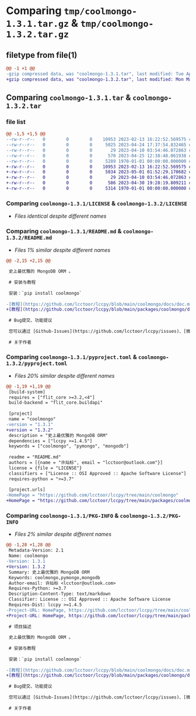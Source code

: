 # Comparing `tmp/coolmongo-1.3.1.tar.gz` & `tmp/coolmongo-1.3.2.tar.gz`

## filetype from file(1)

```diff
@@ -1 +1 @@
-gzip compressed data, was "coolmongo-1.3.1.tar", last modified: Tue Apr 25 12:40:53 2023, max compression
+gzip compressed data, was "coolmongo-1.3.2.tar", last modified: Mon May  1 02:00:03 2023, max compression
```

## Comparing `coolmongo-1.3.1.tar` & `coolmongo-1.3.2.tar`

### file list

```diff
@@ -1,5 +1,5 @@
--rw-r--r--   0        0        0    10953 2023-02-13 16:22:52.569575 coolmongo-1.3.1/LICENSE
--rw-r--r--   0        0        0     5025 2023-04-24 17:37:54.832465 coolmongo-1.3.1/README.md
--rw-r--r--   0        0        0       29 2023-04-10 03:54:46.072863 coolmongo-1.3.1/coolmongo.py
--rw-r--r--   0        0        0      570 2023-04-25 12:38:48.061938 coolmongo-1.3.1/pyproject.toml
--rw-r--r--   0        0        0     5289 1970-01-01 00:00:00.000000 coolmongo-1.3.1/PKG-INFO
+-rw-r--r--   0        0        0    10953 2023-02-13 16:22:52.569575 coolmongo-1.3.2/LICENSE
+-rw-r--r--   0        0        0     5034 2023-05-01 01:52:29.170682 coolmongo-1.3.2/README.md
+-rw-r--r--   0        0        0       29 2023-04-10 03:54:46.072863 coolmongo-1.3.2/coolmongo.py
+-rw-r--r--   0        0        0      586 2023-04-30 19:28:19.809211 coolmongo-1.3.2/pyproject.toml
+-rw-r--r--   0        0        0     5314 1970-01-01 00:00:00.000000 coolmongo-1.3.2/PKG-INFO
```

### Comparing `coolmongo-1.3.1/LICENSE` & `coolmongo-1.3.2/LICENSE`

 * *Files identical despite different names*

### Comparing `coolmongo-1.3.1/README.md` & `coolmongo-1.3.2/README.md`

 * *Files 1% similar despite different names*

```diff
@@ -2,15 +2,15 @@
 
 史上最优雅的 MongoDB ORM 。
 
 # 安装与教程
 
 安装：`pip install coolmongo`
 
-[教程](https://github.com/lcctoor/lccpy/blob/main/coolmongo/docs/doc.md)
+[教程](https://github.com/lcctoor/lccpy/blob/main/packages/coolmongo/docs/doc.md)
 
 # Bug提交、功能提议
 
 您可以通过 [Github-Issues](https://github.com/lcctoor/lccpy/issues)、[微信](https://raw.githubusercontent.com/lcctoor/me/main/author/WeChatQR.jpg)、[技术交流群](https://raw.githubusercontent.com/lcctoor/me/main/ExchangeGroup/PythonTecQR.jpg) 与我联系。
 
 # 关于作者
```

### Comparing `coolmongo-1.3.1/pyproject.toml` & `coolmongo-1.3.2/pyproject.toml`

 * *Files 20% similar despite different names*

```diff
@@ -1,19 +1,19 @@
 [build-system]
 requires = ["flit_core >=3.2,<4"]
 build-backend = "flit_core.buildapi"
 
 [project]
 name = "coolmongo"
-version = "1.3.1"
+version = "1.3.2"
 description = "史上最优雅的 MongoDB ORM"
 dependencies = ["lccpy >=1.4.5"]
 keywords = ["coolmongo", "pymongo", "mongodb"]
 
 readme = "README.md"
 authors = [{name = "许灿标", email = "lcctoor@outlook.com"}]
 license = {file = "LICENSE"}
 classifiers = ["License :: OSI Approved :: Apache Software License"]
 requires-python = ">=3.7"
 
 [project.urls]
-HomePage = "https://github.com/lcctoor/lccpy/tree/main/coolmongo"
+HomePage = "https://github.com/lcctoor/lccpy/tree/main/packages/coolmongo#readme"
```

### Comparing `coolmongo-1.3.1/PKG-INFO` & `coolmongo-1.3.2/PKG-INFO`

 * *Files 2% similar despite different names*

```diff
@@ -1,28 +1,28 @@
 Metadata-Version: 2.1
 Name: coolmongo
-Version: 1.3.1
+Version: 1.3.2
 Summary: 史上最优雅的 MongoDB ORM
 Keywords: coolmongo,pymongo,mongodb
 Author-email: 许灿标 <lcctoor@outlook.com>
 Requires-Python: >=3.7
 Description-Content-Type: text/markdown
 Classifier: License :: OSI Approved :: Apache Software License
 Requires-Dist: lccpy >=1.4.5
-Project-URL: HomePage, https://github.com/lcctoor/lccpy/tree/main/coolmongo
+Project-URL: HomePage, https://github.com/lcctoor/lccpy/tree/main/packages/coolmongo#readme
 
 # 项目描述
 
 史上最优雅的 MongoDB ORM 。
 
 # 安装与教程
 
 安装：`pip install coolmongo`
 
-[教程](https://github.com/lcctoor/lccpy/blob/main/coolmongo/docs/doc.md)
+[教程](https://github.com/lcctoor/lccpy/blob/main/packages/coolmongo/docs/doc.md)
 
 # Bug提交、功能提议
 
 您可以通过 [Github-Issues](https://github.com/lcctoor/lccpy/issues)、[微信](https://raw.githubusercontent.com/lcctoor/me/main/author/WeChatQR.jpg)、[技术交流群](https://raw.githubusercontent.com/lcctoor/me/main/ExchangeGroup/PythonTecQR.jpg) 与我联系。
 
 # 关于作者
```

